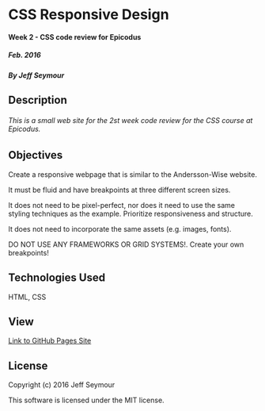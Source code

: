 # CSS Responsive Design
#### Week 2 - CSS code review for Epicodus
##### Feb. 2016
##### By Jeff Seymour

## Description
###### This is a small web site for the 2st week code review for the CSS course at Epicodus.  

## Objectives
Create a responsive webpage that is similar to the Andersson-Wise website.  

It must be fluid and have breakpoints at three different screen sizes.  

It does not need to be pixel-perfect, nor does it need to use the same styling techniques as the example. Prioritize responsiveness and structure.  

It does not need to incorporate the same assets (e.g. images, fonts).  

DO NOT USE ANY FRAMEWORKS OR GRID SYSTEMS!. Create your own breakpoints!  

## Technologies Used
HTML, CSS


## View  
[Link to GitHub Pages Site](http://jeffsdev.github.io/cssResponsiveDesign/)

## License
Copyright (c) 2016 Jeff Seymour

This software is licensed under the MIT license.
